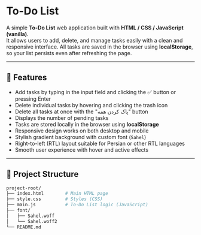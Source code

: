 # To-Do List

A simple **To-Do List** web application built with **HTML / CSS / JavaScript (vanilla)**.  
It allows users to add, delete, and manage tasks easily with a clean and responsive interface. All tasks are saved in the browser using **localStorage**, so your list persists even after refreshing the page.

---

## 🎯 Features

- Add tasks by typing in the input field and clicking the ✅ button or pressing Enter  
- Delete individual tasks by hovering and clicking the trash icon  
- Delete all tasks at once with the "پاک کردن همه" button  
- Displays the number of pending tasks  
- Tasks are stored locally in the browser using **localStorage**  
- Responsive design works on both desktop and mobile  
- Stylish gradient background with custom font (`Sahel`)  
- Right-to-left (RTL) layout suitable for Persian or other RTL languages  
- Smooth user experience with hover and active effects  

---

## 📂 Project Structure

```bash
project-root/
├── index.html        # Main HTML page
├── style.css         # Styles (CSS)
├── main.js           # To-Do List logic (JavaScript)
├── font/
│   ├── Sahel.woff
│   └── Sahel.woff2
└── README.md
